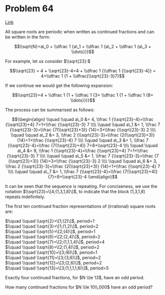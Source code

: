 # Problem 64

[Link](https://projecteuler.net/problem=64)

All square roots are periodic when written as continued fractions and can be written in the form:

$$\\sqrt{N}=a\_0 + \\dfrac 1 {a\_1 + \\dfrac 1 {a\_2 + \\dfrac 1 {a\_3 + \\dots}}}$$

For example, let us consider $\\sqrt{23}:$

$$\\sqrt{23} = 4 + \\sqrt{23}-4=4 + \\dfrac 1 {\\dfrac 1 {\\sqrt{23}-4}} = 4+\\dfrac 1 {1 + \\dfrac{\\sqrt{23}-3}7}$$

If we continue we would get the following expansion:

$$\\sqrt{23}=4 + \\dfrac 1 {1 + \\dfrac 1 {3+ \\dfrac 1 {1 + \\dfrac 1 {8+ \\dots}}}}$$

The process can be summarised as follows:

$$\\begin{align} \\quad \\quad a\_0 &= 4, \\frac 1 {\\sqrt{23}-4}=\\frac {\\sqrt{23}+4} 7=1+\\frac {\\sqrt{23}-3} 7 \\\\ \\quad \\quad a\_1 &= 1, \\frac 7 {\\sqrt{23}-3}=\\frac {7(\\sqrt{23}+3)} {14}=3+\\frac {\\sqrt{23}-3} 2 \\\\ \\quad \\quad a\_2 &= 3, \\frac 2 {\\sqrt{23}-3}=\\frac {2(\\sqrt{23}+3)} {14}=1+\\frac {\\sqrt{23}-4} 7 \\\\ \\quad \\quad a\_3 &= 1, \\frac 7 {\\sqrt{23}-4}=\\frac {7(\\sqrt{23}+4)} 7=8+\\sqrt{23}-4 \\\\ \\quad \\quad a\_4 &= 8, \\frac 1 {\\sqrt{23}-4}=\\frac {\\sqrt{23}+4} 7=1+\\frac {\\sqrt{23}-3} 7 \\\\ \\quad \\quad a\_5 &= 1, \\frac 7 {\\sqrt{23}-3}=\\frac {7 (\\sqrt{23}+3)} {14}=3+\\frac {\\sqrt{23}-3} 2 \\\\ \\quad \\quad a\_6 &= 3, \\frac 2 {\\sqrt{23}-3}=\\frac {2(\\sqrt{23}+3)} {14}=1+\\frac {\\sqrt{23}-4} 7 \\\\ \\quad \\quad a\_7 &= 1, \\frac 7 {\\sqrt{23}-4}=\\frac {7(\\sqrt{23}+4)} {7}=8+\\sqrt{23}-4 \\end{align}$$

It can be seen that the sequence is repeating. For conciseness, we use the notation $\\sqrt{23}=\[4;(1,3,1,8)\]$, to indicate that the block (1,3,1,8) repeats indefinitely.

The first ten continued fraction representations of (irrational) square roots are:

$\\quad \\quad \\sqrt{2}=\[1;(2)\]$, period=$1$  
$\\quad \\quad \\sqrt{3}=\[1;(1,2)\]$, period=$2$  
$\\quad \\quad \\sqrt{5}=\[2;(4)\]$, period=$1$  
$\\quad \\quad \\sqrt{6}=\[2;(2,4)\]$, period=$2$  
$\\quad \\quad \\sqrt{7}=\[2;(1,1,1,4)\]$, period=$4$  
$\\quad \\quad \\sqrt{8}=\[2;(1,4)\]$, period=$2$  
$\\quad \\quad \\sqrt{10}=\[3;(6)\]$, period=$1$  
$\\quad \\quad \\sqrt{11}=\[3;(3,6)\]$, period=$2$  
$\\quad \\quad \\sqrt{12}=\[3;(2,6)\]$, period=$2$  
$\\quad \\quad \\sqrt{13}=\[3;(1,1,1,1,6)\]$, period=$5$ 

Exactly four continued fractions, for $N \\le 13$, have an odd period.

How many continued fractions for $N \\le 10\\,000$ have an odd period?